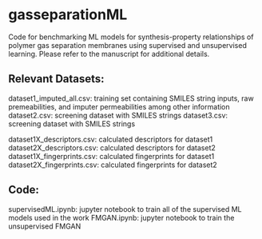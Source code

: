 # gasseparationML

Code for benchmarking ML models for synthesis-property relationships of polymer gas separation membranes using supervised and unsupervised learning. Please refer to the manuscript for additional details.

## Relevant Datasets:
dataset1_imputed_all.csv: training set containing SMILES string inputs, raw premeabilities, and imputer permeabilities among other information
dataset2.csv: screening dataset with SMILES strings
dataset3.csv: screening dataset with SMILES strings

dataset1X_descriptors.csv: calculated descriptors for dataset1
dataset2X_descriptors.csv: calculated descriptors for dataset2
dataset1X_fingerprints.csv: calculated fingerprints for dataset1
dataset2X_fingerprints.csv: calculated fingerprints for dataset2

## Code:
supervisedML.ipynb: jupyter notebook to train all of the supervised ML models used in the work
FMGAN.ipynb: jupyter notebook to train the unsupervised FMGAN
